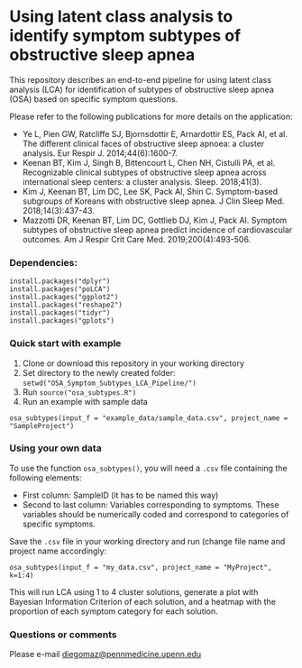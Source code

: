 # Using latent class analysis to identify symptom subtypes of obstructive sleep apnea

This repository describes an end-to-end pipeline for using latent class analysis (LCA) for identification of subtypes of obstructive sleep apnea (OSA) based on specific symptom questions.

Please refer to the following publications for more details on the application:

- Ye L, Pien GW, Ratcliffe SJ, Bjornsdottir E, Arnardottir ES, Pack AI, et al. The different clinical faces of obstructive sleep apnoea: a cluster analysis. Eur Respir J. 2014;44(6):1600-7.
- Keenan BT, Kim J, Singh B, Bittencourt L, Chen NH, Cistulli PA, et al. Recognizable clinical subtypes of obstructive sleep apnea across international sleep centers: a cluster analysis. Sleep. 2018;41(3).
- Kim J, Keenan BT, Lim DC, Lee SK, Pack AI, Shin C. Symptom-based subgroups of Koreans with obstructive sleep apnea. J Clin Sleep Med. 2018;14(3):437-43.
- Mazzotti DR, Keenan BT, Lim DC, Gottlieb DJ, Kim J, Pack AI. Symptom subtypes of obstructive sleep apnea predict incidence of cardiovascular outcomes. Am J Respir Crit Care Med. 2019;200(4):493-506.

### Dependencies:

```
install.packages("dplyr")
install.packages("poLCA")
install.packages("ggplot2")
install.packages("reshape2")
install.packages("tidyr")
install.packages("gplots")
```

### Quick start with example

1. Clone or download this repository in your working directory
2. Set directory to the newly created folder: `setwd("OSA_Symptom_Subtypes_LCA_Pipeline/")`
3. Run `source("osa_subtypes.R")`
4. Run an example with sample data

```
osa_subtypes(input_f = "example_data/sample_data.csv", project_name = "SampleProject")
```

### Using your own data

To use the function `osa_subtypes()`, you will need a `.csv` file containing the following elements:
- First column: SampleID (it has to be named this way)
- Second to last column: Variables corresponding to symptoms. These variables should be numerically coded and correspond to categories of specific symptoms.

Save the `.csv` file in your working directory and run (change file name and project name accordingly:

```
osa_subtypes(input_f = "my_data.csv", project_name = "MyProject", k=1:4)
```

This will run LCA using 1 to 4 cluster solutions, generate a plot with Bayesian Information Criterion of each solution, and a heatmap with the proportion of each symptom category for each solution.

### Questions or comments

Please e-mail diegomaz@pennmedicine.upenn.edu

